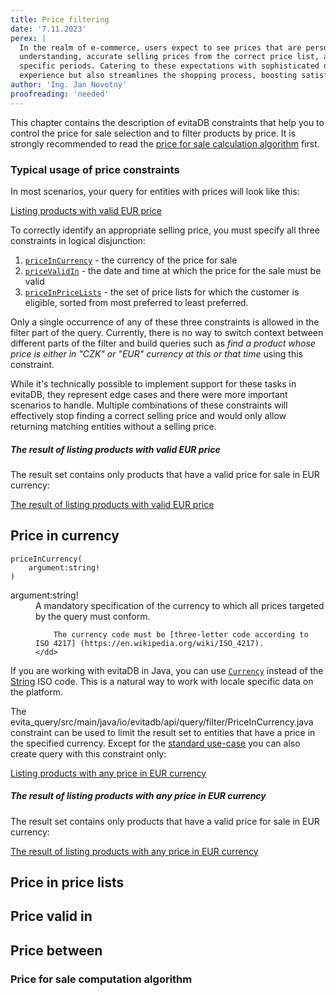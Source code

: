 ```yaml
---
title: Price filtering
date: '7.11.2023'
perex: |
  In the realm of e-commerce, users expect to see prices that are personalized to their context: local currency for easy 
  understanding, accurate selling prices from the correct price list, and timely offers that may only be valid during 
  specific periods. Catering to these expectations with sophisticated database filtering not only enhances user 
  experience but also streamlines the shopping process, boosting satisfaction and sales.
author: 'Ing. Jan Novotný'
proofreading: 'needed'
---
```


This chapter contains the description of evitaDB constraints that help you to control the price for sale selection and 
to filter products by price. It is strongly recommended to read the [price for sale calculation algorithm](/documentation/user/en/deep-dive/price-for-sale-calculation.md) first.

### Typical usage of price constraints

In most scenarios, your query for entities with prices will look like this:

<SourceCodeTabs requires="/evita_functional_tests/src/test/resources/META-INF/documentation/evitaql-init.java" langSpecificTabOnly>

[Listing products with valid EUR price](/documentation/user/en/query/filtering/examples/price/price.evitaql)

</SourceCodeTabs>

To correctly identify an appropriate selling price, you must specify all three constraints in logical disjunction:

1. [`priceInCurrency`](#price-in-currency) - the currency of the price for sale
2. [`priceValidIn`](#price-valid-in) - the date and time at which the price for the sale must be valid
3. [`priceInPriceLists`](#price-in-price-lists) - the set of price lists for which the customer is eligible, sorted 
   from most preferred to least preferred.

<Note type="warning">

Only a single occurrence of any of these three constraints is allowed in the filter part of the query. Currently, there
is no way to switch context between different parts of the filter and build queries such as *find a product whose price
is either in "CZK" or "EUR" currency at this or that time* using this constraint.

While it's technically possible to implement support for these tasks in evitaDB, they represent edge cases and there 
were more important scenarios to handle. Multiple combinations of these constraints will effectively stop finding 
a correct selling price and would only allow returning matching entities without a selling price.

</Note>

<Note type="info">

<NoteTitle toggles="true">

##### The result of listing products with valid EUR price

</NoteTitle>

The result set contains only products that have a valid price for sale in EUR currency:

<MDInclude>[The result of listing products with valid EUR price](/documentation/user/en/query/filtering/examples/price/price.evitaql.md)</MDInclude>

</Note>

## Price in currency

```evitaql-syntax
priceInCurrency(
    argument:string!
)
```

<dl>
    <dt>argument:string!</dt>
    <dd>
        A mandatory specification of the currency to which all prices targeted by the query must conform.

        The currency code must be [three-letter code according to ISO 4217] (https://en.wikipedia.org/wiki/ISO_4217).
    </dd>
</dl>

<LanguageSpecific to="java">

If you are working with evitaDB in Java, you can use [`Currency`](https://docs.oracle.com/en/java/javase/17/docs/api/java.base/java/util/Currency.html) 
instead of the [String](https://docs.oracle.com/en/java/javase/17/docs/api/java.base/java/lang/String.html) ISO code. 
This is a natural way to work with locale specific data on the platform.

</LanguageSpecific>

The <SourceClass>evita_query/src/main/java/io/evitadb/api/query/filter/PriceInCurrency.java</SourceClass> constraint
can be used to limit the result set to entities that have a price in the specified currency. Except for the [standard
use-case](#typical-usage-of-price-constraints) you can also create query with this constraint only:

<SourceCodeTabs langSpecificTabOnly>

[Listing products with any price in EUR currency](/documentation/user/en/query/filtering/examples/price/price-in-currency.evitaql)

</SourceCodeTabs>

<Note type="info">

<NoteTitle toggles="true">

##### The result of listing products with any price in EUR currency

</NoteTitle>

The result set contains only products that have a valid price for sale in EUR currency:

<MDInclude>[The result of listing products with any price in EUR currency](/documentation/user/en/query/filtering/examples/price/price-in-currency.evitaql.md)</MDInclude>

</Note>

## Price in price lists

## Price valid in

## Price between

### Price for sale computation algorithm

